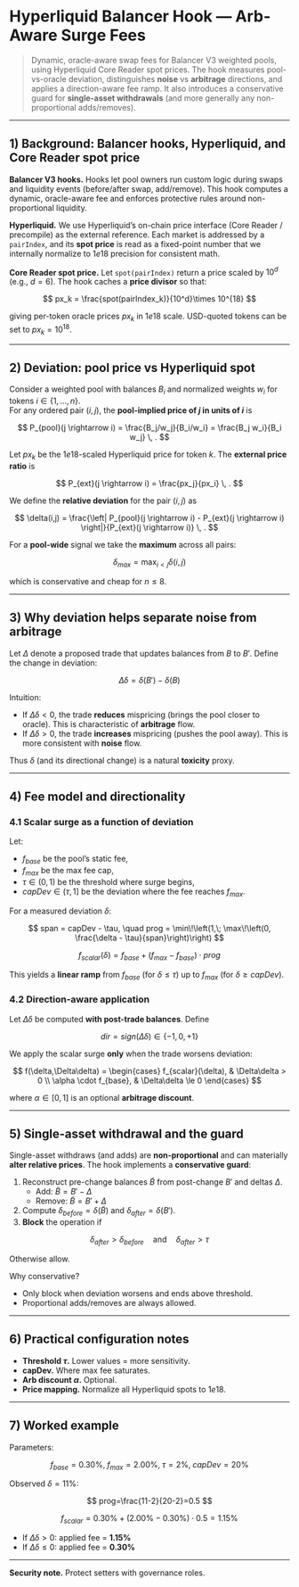 # Hyperliquid Balancer Hook — Arb-Aware Surge Fees

> Dynamic, oracle-aware swap fees for Balancer V3 weighted pools, using Hyperliquid Core Reader spot prices. The hook measures pool-vs-oracle deviation, distinguishes **noise** vs **arbitrage** directions, and applies a direction-aware fee ramp. It also introduces a conservative guard for **single-asset withdrawals** (and more generally any non-proportional adds/removes).

---

## 1) Background: Balancer hooks, Hyperliquid, and Core Reader spot price

**Balancer V3 hooks.** Hooks let pool owners run custom logic during swaps and liquidity events (before/after swap, add/remove). This hook computes a dynamic, oracle-aware fee and enforces protective rules around non-proportional liquidity.

**Hyperliquid.** We use Hyperliquid’s on-chain price interface (Core Reader / precompile) as the external reference. Each market is addressed by a `pairIndex`, and its **spot price** is read as a fixed-point number that we internally normalize to $1e18$ precision for consistent math.

**Core Reader spot price.** Let `spot(pairIndex)` return a price scaled by $10^d$ (e.g., $d=6$). The hook caches a **price divisor** so that:

$$
px_k = \frac{spot(pairIndex_k)}{10^d}\times 10^{18}
$$

giving per-token oracle prices $px_k$ in $1e18$ scale. USD-quoted tokens can be set to $px_k = 10^{18}$.

---

## 2) Deviation: pool price vs Hyperliquid spot

Consider a weighted pool with balances $B_i$ and normalized weights $w_i$ for tokens $i\in\{1,\dots,n\}$.  
For any ordered pair $(i,j)$, the **pool-implied price of $j$ in units of $i$** is

$$
P_{pool}(j \rightarrow i) = \frac{B_j/w_j}{B_i/w_i}
= \frac{B_j w_i}{B_i w_j} \, .
$$

Let $px_k$ be the $1e18$-scaled Hyperliquid price for token $k$. The **external price ratio** is

$$
P_{ext}(j \rightarrow i) = \frac{px_j}{px_i} \, .
$$

We define the **relative deviation** for the pair $(i,j)$ as

$$
\delta(i,j) =
\frac{\left| P_{pool}(j \rightarrow i) - P_{ext}(j \rightarrow i) \right|}{P_{ext}(j \rightarrow i)} \, .
$$

For a **pool-wide** signal we take the **maximum** across all pairs:

$$
\delta_{max} = \max_{i<j} \delta(i,j)
$$

which is conservative and cheap for $n\le 8$.

---

## 3) Why deviation helps separate **noise** from **arbitrage**

Let $\Delta$ denote a proposed trade that updates balances from $B$ to $B'$. Define the change in deviation:

$$
\Delta\delta = \delta(B') - \delta(B)
$$

Intuition:

- If $\Delta\delta < 0$, the trade **reduces** mispricing (brings the pool closer to oracle). This is characteristic of **arbitrage** flow.
- If $\Delta\delta > 0$, the trade **increases** mispricing (pushes the pool away). This is more consistent with **noise** flow.

Thus $\delta$ (and its directional change) is a natural **toxicity** proxy.

---

## 4) Fee model and directionality

### 4.1 Scalar surge as a function of deviation

Let:
- $f_{base}$ be the pool’s static fee,
- $f_{max}$ be the max fee cap,
- $\tau \in (0,1)$ be the threshold where surge begins,
- $capDev \in (\tau,1]$ be the deviation where the fee reaches $f_{max}$.

For a measured deviation $\delta$:

$$
span = capDev - \tau, \quad
prog = \min\!\left(1,\; \max\!\left(0, \frac{\delta - \tau}{span}\right)\right)
$$

$$
f_{scalar}(\delta) = f_{base} + (f_{max}-f_{base})\cdot prog
$$

This yields a **linear ramp** from $f_{base}$ (for $\delta\le\tau$) up to $f_{max}$ (for $\delta\ge capDev$).

### 4.2 Direction-aware application

Let $\Delta\delta$ be computed **with post-trade balances**. Define

$$
dir = sign(\Delta\delta) \in \{-1,0,+1\}
$$

We apply the scalar surge **only** when the trade worsens deviation:

$$
f(\delta,\Delta\delta) =
\begin{cases}
f_{scalar}(\delta), & \Delta\delta > 0 \\
\alpha \cdot f_{base}, & \Delta\delta \le 0
\end{cases}
$$

where $\alpha \in [0,1]$ is an optional **arbitrage discount**.  

---

## 5) Single-asset withdrawal and the **guard**

Single-asset withdraws (and adds) are **non-proportional** and can materially **alter relative prices**. The hook implements a **conservative guard**:

1. Reconstruct pre-change balances $\tilde{B}$ from post-change $B'$ and deltas $\Delta$.
   - Add: $\tilde{B} = B' - \Delta$
   - Remove: $\tilde{B} = B' + \Delta$
2. Compute $\delta_{before} = \delta(\tilde{B})$ and $\delta_{after} = \delta(B')$.
3. **Block** the operation if

$$
\delta_{after} > \delta_{before} \quad \text{and} \quad \delta_{after} > \tau
$$

Otherwise allow.

Why conservative?
- Only block when deviation worsens and ends above threshold.
- Proportional adds/removes are always allowed.

---

## 6) Practical configuration notes

- **Threshold $\tau$.** Lower values = more sensitivity.
- **capDev.** Where max fee saturates.
- **Arb discount $\alpha$.** Optional.
- **Price mapping.** Normalize all Hyperliquid spots to $1e18$.

---

## 7) Worked example

Parameters:

$$
f_{base}=0.30\%,\; f_{max}=2.00\%,\; \tau=2\%,\; capDev=20\%
$$

Observed $\delta = 11\%$:

$$
prog=\frac{11-2}{20-2}=0.5
$$

$$
f_{scalar} = 0.30\% + (2.00\%-0.30\%)\cdot 0.5 = 1.15\%
$$

- If $\Delta\delta > 0$: applied fee = **1.15%**
- If $\Delta\delta \le 0$: applied fee = **0.30%**

---

**Security note.** Protect setters with governance roles.